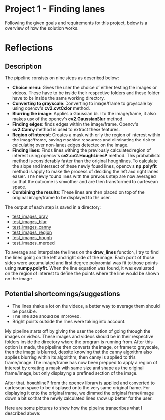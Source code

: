 
# Project 1 - Finding lanes

Following the given goals and requirements for this project, below is a overview of how the solution works.

# Reflections

## Description
The pipeline consists on nine steps as described below:

- **Choice menu**: Gives the user the choice of either testing the images or videos. These have to be inside their respective folders and these folder have to be inside the same working directory.
- **Converting to grayscale**: Converting to image/frame to grayscale by using opencv's **cv2.cvtColor** method.
- **Blurring the image**: Applies a Gaussian blur to the image/frame, it also makes use of the opencv's **cv2.GaussianBlur** method.
- **Finding edges**: finds edges within the image/frame. Opencv's **cv2.Canny** method is used to extract these features.
- **Region of Interest**: Creates a mask with only the region of interest within the image/frame, saving machine resources and eliminating the risk to calculating over non-lanes edges detected on the image.
- **Finding lines**: Finds lines withing the previously calculated region of interest using opencv's  **cv2.cv2.HoughLinesP** method. This probabilistc method is considerably faster than the original houghlines. To calculate the slope and intersect of these newly found lines, opencv's **np.polyfit** method is apply to make the process of deciding the left and right lanes easier. The newly found lines with the previous step are now averaged so that the outcome is smoother and are then transformed to cartesean space. 
- **Combining the results**: These lines are then placed on top of the original image/frame to be displayed to the user.

The output of each step is saved in a directory:

- [test_images_gray](test_images_gray)
- [test_images_blur](test_images_blur)
- [test_images_canny](test_images_canny)
- [test_images_region](test_images_region)
- [test_images_hough](test_images_hough)
- [test_images_merged](test_images_merged)

To average and interpolate the lines on the **draw_lines** function, I try to find the lines going on the left and right side of the image. Each point of those sides were accumulated and first degree polynomial was fit to those points using **numpy.polyfit**. When the line equation was found, it was evaluated on the region of interest to define the points where the line would be shown on the image.

## Potential shortcomings/suggestions

- The lines shake a lot on the videos, a better way to average them should be possible.
- The line size should be improved.
- Bright points outside the lines were taking into account.

My pipeline starts off by giving the user the option of going through the images or videos. These images and videos should be in their respective folders inside the directory where the program is running from. After this option is made, the pipeline then converts the image, or frame to grayscale, then the image is blurred, despite knowing that the canny algorithm also applies blurring within its algorithm, then canny is applied to this frame/image. The image/frame has now been prepped to apply a region of interest by creating a mask with same size and shape as the original frame/image, but only displaying a prefined section of the image.

After that, houghlineP from the opencv library is applied and converted to cartesean space to be displayed onto the very same original frame. For displaying it onto the original frame, we dimmed the original frame/image down a bit so that the newly calculated lines show up better for the user.

Here are some pictures to show how the pipeline transcribes what I described above:
